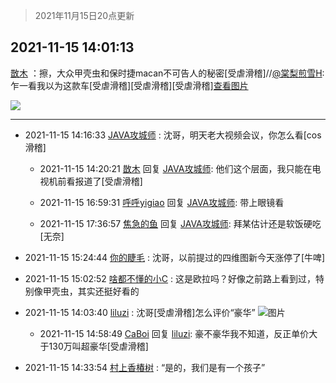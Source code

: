 > 2021年11月15日20点更新
<link rel="stylesheet" href="https://cdn.jsdelivr.net/gh/taotie6/sampleJSON@main/css/photo_show.css">
<meta name="referrer" content="no-referrer" />


 ## 2021-11-15 14:01:13 

 [㪚木](https://www.coolapk.com/feed/31487200?shareKey=MDdlNzIyYzg0NTEyNjE5MjA1MzY~) ：擦，大众甲壳虫和保时捷macan不可告人的秘密[受虐滑稽]//<a class="feed-link-uname" href="/u/棠梨煎雪H">@棠梨煎雪H</a>:乍一看我以为这款车[受虐滑稽][受虐滑稽][受虐滑稽]<a class="feed-forward-pic" href="http://image.coolapk.com/feed/2021/1115/12/994681_77a70e96_0251_0731@3000x2000.jpeg">查看图片</a> 

<div class="album">
<img class="img-item" src="https://image.coolapk.com/feed/2019/0515/09/1081091_3748_1897@180x122.gif" />
</div>

 ------- 

- 2021-11-15 14:16:33 [JAVA攻城师](uid=1305871) : 沈哥，明天老大视频会议，你怎么看[cos滑稽] 

    - 2021-11-15 14:20:21 [㪚木](uid=1081091) 回复 [JAVA攻城师](uid=1305871): 他们这个层面，我只能在电视机前看报道了[受虐滑稽] 

    - 2021-11-15 16:59:31 [呼呼yigiao](uid=3884903) 回复 [JAVA攻城师](uid=1305871): 带上眼镜看 

    - 2021-11-15 17:36:57 [焦急的鱼](uid=1066955) 回复 [JAVA攻城师](uid=1305871): 拜某估计还是软饭硬吃[无奈] 

- 2021-11-15 15:24:44 [你的睫毛](uid=903529) : 沈哥，以前提过的四维图新今天涨停了[牛啤] 

- 2021-11-15 15:02:52 [啥都不懂的小C](uid=2418955) : 这是欧拉吗？好像之前路上看到过，特别像甲壳虫，其实还挺好看的 

- 2021-11-15 14:03:40 [liluzi](uid=3499639) : 沈哥[受虐滑稽]怎么评价“豪华” ![图片](https://image.coolapk.com/feed/2021/1115/14/3499639_6bd2d88b_6219_4778@1080x2408.jpeg)

    - 2021-11-15 14:58:49 [CaBoi](uid=3746166) 回复 [liluzi](uid=3499639): 豪不豪华我不知道，反正单价大于130万叫超豪华[受虐滑稽] 

- 2021-11-15 14:33:54 [村上香椿树](uid=1121303) : “是的，我们是有一个孩子” 

